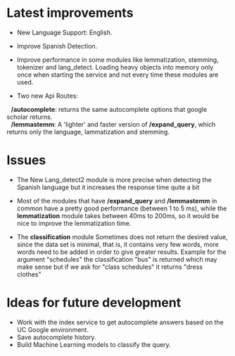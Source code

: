 # Latest improvements
- New Language Support: English.

- Improve Spanish Detection.
- Improve performance in some modules like lemmatization, stemming, tokenizer and lang_detect. Loading heavy objects into memory only once when starting the service and not every time these modules are used.
- Two new Api Routes:<br>
<span style="margin-left: 10px">
    <b>/autocomplete</b>:  returns the same autocomplete options that google scholar returns.
</span><br>
<span style="margin-left: 10px">
    <b>/lemmastemm</b>:  A 'lighter' and faster version of <b>/expand_query</b>, which returns only the language, lammatization and stemming.
</span>

<br>

# Issues
- The New Lang_detect2 module is more precise when detecting the Spanish language but it increases the response time quite a bit

- Most of the modules that have  <b>/expand_query</b> and <b>/lemmastemm</b> in common have a pretty good performance (between 1 to 5 ms), while the <b>lemmatization</b> module takes between 40ms to 200ms, so it would be nice to improve the lemmatization time.

- The <b>classification</b> module Sometimes does not return the desired value, since the data set is minimal, that is, it contains very few words, more words need to be added in order to give greater results.
Example for the argument "schedules" the classification "bus" is returned which may make sense but if we ask for "class schedules" it returns "dress clothes"

# Ideas for future development
- Work with the index service to get autocomplete answers based on the UC Google environment.
- Save autocomplete history.
- Build Machine Learning models to classify the query.

